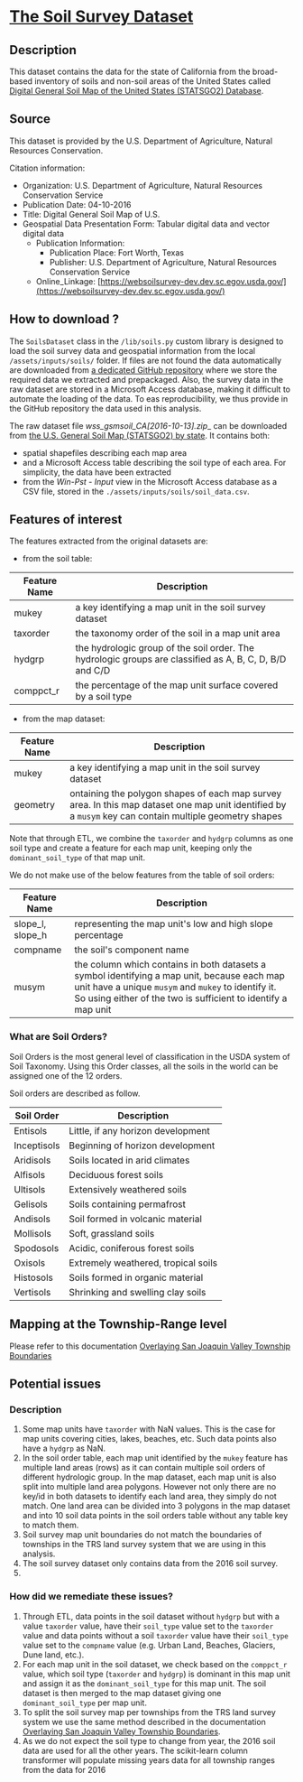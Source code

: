 # [The Soil Survey Dataset](https://www.nrcs.usda.gov/wps/portal/nrcs/detail/soils/survey/geo/?cid=nrcs142p2_053629)
## Description
This dataset contains the data for the state of California from the broad-based inventory of soils and non-soil areas of
the United States called 
[Digital General Soil Map of the United States (STATSGO2) Database](https://www.nrcs.usda.gov/wps/portal/nrcs/detail/soils/survey/geo/?cid=nrcs142p2_053629).
## Source
This dataset is provided by the U.S. Department of Agriculture, Natural Resources Conservation.

Citation information:
* Organization: U.S. Department of Agriculture, Natural Resources Conservation Service
* Publication Date: 04-10-2016
* Title: Digital General Soil Map of U.S.
* Geospatial Data Presentation Form: Tabular digital data and vector digital data
  * Publication Information:
    * Publication Place: Fort Worth, Texas
    * Publisher: U.S. Department of Agriculture, Natural Resources Conservation Service
  * Online_Linkage: [https://websoilsurvey-dev.dev.sc.egov.usda.gov/](https://websoilsurvey-dev.dev.sc.egov.usda.gov/)
## How to download ?
The `SoilsDataset` class in the `/lib/soils.py` custom library is designed to load the soil survey data and geospatial 
information from the local `/assets/inputs/soils/` folder. If files are not found the data automatically are downloaded
from [a dedicated GitHub repository](https://github.com/mlnrt/milestone2_waterwells_data) where we store the 
required data we extracted and prepackaged. Also, the survey data in the raw dataset are stored in a Microsoft Access 
database, making it difficult to automate the loading of the data. To eas reproducibility, we thus provide in the GitHub
repository the data used in this analysis.

The raw dataset file __wss_gsmsoil_CA_\[2016-10-13\].zip__ can be downloaded from 
[the U.S. General Soil Map (STATSGO2) by state](https://nrcs.app.box.com/v/soils). It contains both:
* spatial shapefiles describing each map area 
* and a Microsoft Access table describing the soil type of each area. For simplicity, the data have been extracted 
* from the _Win-Pst - Input_ view in the Microsoft Access database as a CSV file, stored in the
`./assets/inputs/soils/soil_data.csv`.
## Features of interest
The features extracted from the original datasets are:
* from the soil table:

| Feature Name | Description                                                                                             |
|--------------|---------------------------------------------------------------------------------------------------------|
| mukey        | a key identifying a map unit in the soil survey dataset                                                 |
| taxorder     | the taxonomy order of the soil in a map unit area                                                       |
| hydgrp       | the hydrologic group of the soil order. The hydrologic groups are classified as A, B, C, D, B/D and C/D |
| comppct_r    | the percentage of the map unit surface covered by a soil type                                           |


* from the map dataset:

| Feature Name | Description                                                                                                                                             |
|--------------|---------------------------------------------------------------------------------------------------------------------------------------------------------|
| mukey        | a key identifying a map unit in the soil survey dataset                                                                                                 |
| geometry     | ontaining the polygon shapes of each map survey area. In this map dataset one map unit identified by a `musym` key can contain multiple geometry shapes |


Note that through ETL, we combine the `taxorder` and `hydgrp` columns as one soil type and create a feature for each
map unit, keeping only the `dominant_soil_type` of that map unit.

We do not make use of the below features from the table of soil orders:

| Feature Name     | Description                                                                                                                                                                                                         |
|------------------|---------------------------------------------------------------------------------------------------------------------------------------------------------------------------------------------------------------------|
| slope_l, slope_h | representing the map unit's low and high slope percentage                                                                                                                                                           |
| compname         | the soil's component name                                                                                                                                                                                           |
| musym            | the column which contains in both datasets a symbol identifying a map unit, because each map unit have a unique `musym` and `mukey` to identify it. So using either of the two is sufficient to identify a map unit |

### What are Soil Orders?
Soil Orders is the most general level of classification in the USDA system of Soil Taxonomy. Using this Order classes,
all the soils in the world can be assigned one of the 12 orders.

Soil orders are described as follow.

| Soil Order  | Description                         |
|-------------|-------------------------------------|
| Entisols    | Little, if any horizon development  |
| Inceptisols | Beginning of horizon development    |
| Aridisols   | Soils located in arid climates      |
| Alfisols    | Deciduous forest soils              |
| Ultisols    | Extensively weathered soils         |
| Gelisols    | Soils containing permafrost         |
| Andisols    | Soil formed in volcanic material    |
| Mollisols   | Soft, grassland soils               |
| Spodosols   | Acidic, coniferous forest soils     |
| Oxisols     | Extremely weathered, tropical soils |
| Histosols   | Soils formed in organic material    |
| Vertisols   | Shrinking and swelling clay soils   |
 
## Mapping at the Township-Range level
Please refer to this documentation [Overlaying San Joaquin Valley Township Boundaries](doc/etl/township_overlay.md)
## Potential issues
### Description
1. Some map units have `taxorder` with NaN values. This is the case for map units covering cities, lakes, beaches, etc.
Such data points also have a `hydgrp` as NaN.
2. In the soil order table, each map unit identified by the `mukey` feature has multiple land areas (rows) as it can 
contain multiple soil orders of different hydrologic group. In the map dataset, each map unit is also split into 
multiple land area polygons. However not only there are no key/id in both datasets to identify each land area, they 
simply do not match. One land area can be divided into 3 polygons in the map dataset and into 10 soil data points in the
soil orders table without any table key to match them.
3. Soil survey map unit boundaries do not match the boundaries of townships in the TRS land survey system that we are
using in this analysis.
4. The soil survey dataset only contains data from the 2016 soil survey.
5. 
### How did we remediate these issues?
1. Through ETL, data points in the soil dataset without `hydgrp` but with a value `taxorder` value, have their 
`soil_type` value set to the `taxorder` value and data points without a soil `taxorder` value have their `soil_type` 
value set to the `compname` value (e.g. Urban Land, Beaches, Glaciers, Dune land, etc.).
2. For each map unit in the soil dataset, we check based on the `comppct_r` value, which soil type (`taxorder` and 
`hydgrp`) is dominant in this map unit and assign it as the `dominant_soil_type` for this map unit. The soil dataset is 
then merged to the map dataset giving one `dominant_soil_type` per map unit.
3. To split the soil survey map per townships from the TRS land survey system we use the same method described in the 
documentation [Overlaying San Joaquin Valley Township Boundaries](doc/etl/township_overlay.md).
4. As we do not expect the soil type to change from year, the 2016 soil data are used for all the other years. The 
scikit-learn column transformer will populate missing years data for all township ranges from the data for 2016
